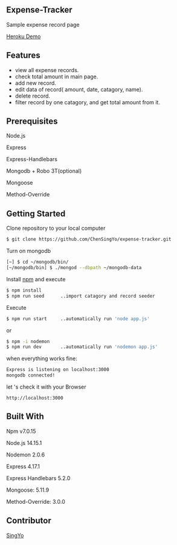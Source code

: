 ## Expense-Tracker


Sample expense record page

[Heroku Demo](https://singyo-expense-tracker.herokuapp.com/)

## **Features**

- view all expense records.
- check total amount in main page.
- add new record.
- edit data of record( amount, date, catagory, name).
- delete record.
- filter  record by one catagory, and get total amount from it.

## Prerequisites

Node.js

Express

Express-Handlebars

Mongodb + Robo 3T(optional)

Mongoose

Method-Override

## **Getting Started**

Clone repository to your local computer

```bash
$ git clone https://github.com/ChenSingYo/expense-tracker.git
```

Turn on mongodb

```bash
[~] $ cd ~/mongodb/bin/
[~/mongodb/bin] $ ./mongod --dbpath ~/mongodb-data
```

Install [npm](https://www.npmjs.com/) and execute

```bash
$ npm install
$ npm run seed      ..import catagory and record seeder
```

Execute

```bash
$ npm run start     ..automatically run 'node app.js'
```

or

```bash
$ npm -i nodemon
$ npm run dev       ..automatically run 'nodemon app.js'
```

when everything works fine:

```bash
Express is listening on localhost:3000
mongodb connected!
```

let 's check it with your Browser

```
http://localhost:3000
```

## **Built With**


Npm v7.0.15

Node.js 14.15.1

Nodemon 2.0.6

Express 4.17.1

Express Handlebars 5.2.0

Mongoose: 5.11.9

Method-Override: 3.0.0

## Contributor

[SingYo](https://github.com/ChenSingYo)
